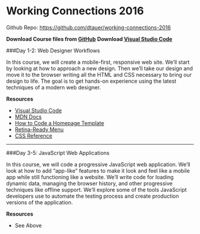 # Working Connections 2016

Github Repo: https://github.com/dtauer/working-connections-2016

**Download Course files from [GitHub](https://github.com/dtauer/working-connections-2016/archive/master.zip)**
**Download [Visual Studio Code](https://code.visualstudio.com)**

###Day 1-2: Web Designer Workflows

In this course, we will create a mobile-first, responsive web site. We’ll start by looking at how to approach a new design. Then we’ll take our design and move it to the browser writing all the HTML and CSS necessary to bring our design to life. The goal is to get hands-on experience using the latest techniques of a modern web designer.

**Resources**
- [Visual Studio Code](https://code.visualstudio.com)
- [MDN Docs](https://developer.mozilla.org/en-US/docs/Web)
- [How to Code a Homepage Template](http://medialoot.com/blog/how-to-code-a-homepage-template-with-html5-and-css3/)
- [Retina-Ready Menu](http://tympanus.net/codrops/2013/05/08/responsive-retina-ready-menu/)
- [CSS Reference](http://tympanus.net/codrops/css_reference/)

---

###Day 3-5: JavaScript Web Applications

In this course, we will code a progressive JavaScript web application. We’ll look at how to add “app-like” features to make it look and feel like a mobile app while still functioning like a website. We’ll write code for loading dynamic data, managing the browser history, and other progressive techniques like offline support. We’ll explore some of the tools JavaScript developers use to automate the testing process and create production versions of the application.

**Resources**
- See Above
